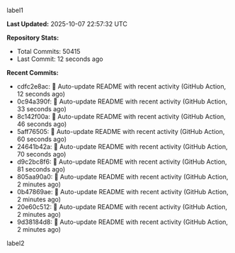 
label1 
<!-- ACTIVITY_START -->
**Last Updated:** 2025-10-07 22:57:32 UTC

**Repository Stats:**
- Total Commits: 50415
- Last Commit: 12 seconds ago

**Recent Commits:**
- cdfc2e8ac: 🤖 Auto-update README with recent activity (GitHub Action, 12 seconds ago)
- 0c94a390f: 🤖 Auto-update README with recent activity (GitHub Action, 33 seconds ago)
- 8c142f00a: 🤖 Auto-update README with recent activity (GitHub Action, 46 seconds ago)
- 5aff76505: 🤖 Auto-update README with recent activity (GitHub Action, 60 seconds ago)
- 24641b42a: 🤖 Auto-update README with recent activity (GitHub Action, 70 seconds ago)
- d9c2bc8f6: 🤖 Auto-update README with recent activity (GitHub Action, 81 seconds ago)
- 805aa90a0: 🤖 Auto-update README with recent activity (GitHub Action, 2 minutes ago)
- 0b47869ae: 🤖 Auto-update README with recent activity (GitHub Action, 2 minutes ago)
- 20e60c512: 🤖 Auto-update README with recent activity (GitHub Action, 2 minutes ago)
- 9d38184d8: 🤖 Auto-update README with recent activity (GitHub Action, 2 minutes ago)
<!-- ACTIVITY_END -->

label2
